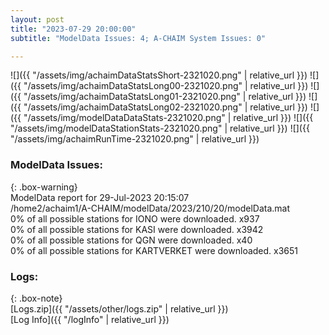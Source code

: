 ```yaml
---
layout: post
title: "2023-07-29 20:00:00"
subtitle: "ModelData Issues: 4; A-CHAIM System Issues: 0"

---
```


![]({{ "/assets/img/achaimDataStatsShort-2321020.png" | relative_url }})
![]({{ "/assets/img/achaimDataStatsLong00-2321020.png" | relative_url }})
![]({{ "/assets/img/achaimDataStatsLong01-2321020.png" | relative_url }})
![]({{ "/assets/img/achaimDataStatsLong02-2321020.png" | relative_url }})
![]({{ "/assets/img/modelDataDataStats-2321020.png" | relative_url }})
![]({{ "/assets/img/modelDataStationStats-2321020.png" | relative_url }})
![]({{ "/assets/img/achaimRunTime-2321020.png" | relative_url }})


### ModelData Issues:  
  
{: .box-warning}  
 ModelData report for 29-Jul-2023 20:15:07   
 /home2/achaim1/A-CHAIM/modelData/2023/210/20/modelData.mat   
 0% of all possible stations for IONO were downloaded. x937   
 0% of all possible stations for KASI were downloaded. x3942   
 0% of all possible stations for QGN were downloaded. x40   
 0% of all possible stations for KARTVERKET were downloaded. x3651   
  


### Logs:  
  
{: .box-note}  
[Logs.zip]({{ "/assets/other/logs.zip" | relative_url }})  
[Log Info]({{ "/logInfo" | relative_url }})  
